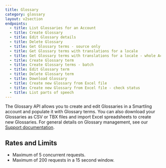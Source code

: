 ```yaml
---
title: Glossary
category: glossary
layout: v2section
endpoints:
  - title: List Glossaries for an Account
  - title: Create Glossary
  - title: Edit Glossary details
  - title: Delete Glossary
  - title: Get Glossary terms - source only
  - title: Get Glossary terms with translations for a locale
  - title: Get Glossary terms with translations for a locale - whole Account
  - title: Create Glossary term
  - title: Create Glossary terms - batch
  - title: Edit Glossary term
  - title: Delete Glossary term
  - title: Download Glossary
  - title: Create new Glossary from Excel file
  - title: Create new Glossary from Excel file - check status
  - title: List parts of speech
---
```


The Glossary API allows you to create and edit Glossaries in a Smartling account and populate it with Glossary terms. You can also download your Glossaries as CSV or TBX files and import Excel spreadsheets to create new Glossaries. For general details on Glossary management, see our [Support documentation](/support/sections/glossaries/).

## Rates and Limits

* Maximum of 5 concurrent requests.
* Maximum of 200 requests in a 15 second window.


